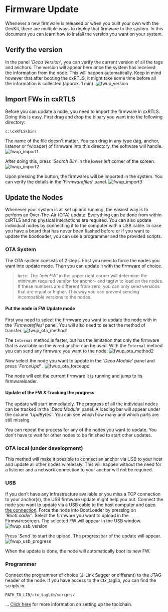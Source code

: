 # Firmware Update
Whenever a new firmware is released or when you built your own with the DevKit, there are multiple ways to deploy that firmware to the system.
In this document you can learn how to install the version you want on your system.

## Verify the version
In the panel _'Deca Version'_, you can verify the current version of all the tags and anchors.
The version will appear here once the system has received the information from the node. This will happen automatically. Keep in mind however that after booting the cxRTLS, it might take some time before all the information is collected (approx. 1 min).
![fwup_version](./img/cxRTLS/fwup_version.png)

## Import FWs in cxRTLS
Before you can update a node, you need to import the firmware in cxRTLS. Doing this is easy. First drag and drop the binary you want into the following directory:
```
c:\cxRTLS\bin\
```
The name of the file doesn't matter. You can drag in any type (tag, anchor, listener or fwloader) of firmware into this directory, the software will handle.
![fwup_import1](./img/cxRTLS/fwup_import_1.png)

After doing this, press _'Search Bin'_ in the lower left corner of the screen.
![fwup_import2](./img/cxRTLS/fwup_import_2.png)

Upon pressing the button, the firmwares will be imported in the system. You can verify the details in the _'Firmwarefiles'_ panel.
![fwup_import3](./img/cxRTLS/fwup_import_3.png)


## Update the Nodes
Whenever your system is all set up and running, the easiest way is to perform an Over-The-Air (OTA) update. Everything can be done from within cxRTLS and no physical interactions are required. You can also update individual nodes by connecting it to the computer with a USB cable. In case you have a board that has never been flashed before or if you want to update the bootloader, you can use a programmer and the provided scripts.

### OTA System
The OTA system consists of 2 steps. First you need to force the nodes you want into update mode. Then you can update it with the firmware of choice.
> `Note:` The _'min FW'_ in the upper right corner will determine the minimum required version for anchor- and tagfw to load on the nodes. If these numbers are different from zero, you can only send versions that are equal or higher. This way you can prevent sending incompatible versions to the nodes.

#### Put the node in FW Update mode
First you need to select the firmware you want to update the node with in the _'Firmwarefiles'_ panel.
You will also need to select the method of transfer.
![fwup_ota_method1](./img/cxRTLS/fwup_ota_method1.png)

The `Internal` method is faster, but has the limitation that only the firmware that is available on the wired anchor can be used.
With the `External` method you can send any firmware you want to the node.
![fwup_ota_method2](./img/cxRTLS/fwup_ota_method2.png)

Now select the node you want to update in the _'Deca Module'_ panel and press _'ForceUpd'_ .
![fwup_ota_forceupd](./img/cxRTLS/fwup_ota_forceupd.png)

The node will exit the current firmware it is running and jump to its firmwareloader.

#### Update of the FW & Tracking the progress
The update will start immediately. The progress of all the individual nodes can be tracked in the '_Deca Module'_ panel. A loading bar will appear under the column _'UpdBytes'_. You can see which how many and which parts are still missing.

You can repeat the process for any of the nodes you want to update.
You don't have to wait for other nodes to be finished to start other updates.

### OTA local (under development)
This method will make it possible to connect an anchor via USB to your host and update all other nodes wirelessly. This will happen without the need for a listener and a network connection to your anchor will not be required.

### USB
If you don't have any infrastructure available or you miss a TCP connection to your anchor(s), the USB firmware update might help you out.
Connect the node you want to update via a USB cable to the host computer and [open the connection](HIERNOGLINK).
Force the node into BootLoader by pressing on _'BootLoader'_. Select the firmware you want to upload in the Firmwarescreen. The selected FW will appear in the USB window.
![fwup_usb_version](./img/cxRTLS/fwup_usb_version.png)

Press _'Send'_ to start the upload. The progressbar of the update will appear.
![fwup_usb_progress](./img/cxRTLS/fwup_usb_progress.png)

When the update is done, the node will automatically boot its new FW.

### Programmer
Connect the programmer of choice (J-Link Segger or different) to the JTAG header of the node.
If you have access to the ctx_taglib, you can find the scripts in:
```
PATH_TO_LIB/ctx_taglib/scripts/
```
...
[Click here](LINKREQUIRED) for more information on setting up the toolchain.
